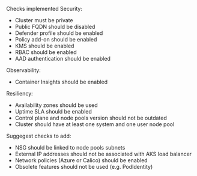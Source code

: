 Checks implemented
Security:
- Cluster must be private
- Public FQDN should be disabled
- Defender profile should be enabled
- Policy add-on should be enabled
- KMS should be enabled
- RBAC should be enabled
- AAD authentication should be enabled

Observability:
- Container Insights should be enabled
  
Resiliency:
- Availability zones should be used
- Uptime SLA should be enabled
- Control plane and node pools version should not be outdated
- Cluster should have at least one system and one user node pool

Suggegest checks to add:
- NSG should be linked to node pools subnets
- External IP addresses should not be associated with AKS load balancer 
- Network policies (Azure or Calico) should be enabled
- Obsolete features should not be used (e.g. PodIdentity)